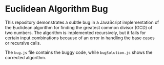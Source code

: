 # Euclidean Algorithm Bug

This repository demonstrates a subtle bug in a JavaScript implementation of the Euclidean algorithm for finding the greatest common divisor (GCD) of two numbers. The algorithm is implemented recursively, but it fails for certain input combinations because of an error in handling the base cases or recursive calls.

The `bug.js` file contains the buggy code, while `bugSolution.js` shows the corrected algorithm.